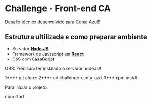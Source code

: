 # Challenge - Front-end CA

Desafio técnico desenvolvido para Conta Azul!!

## Estrutura ultilizada e como preparar ambiente
- Servidor [**Node.JS**](https://nodejs.org/en/)
- Framework de Javascript em [**React**](https://pt-br.reactjs.org/)
- CSS com [**SassScript**](https://www.npmjs.com/package/node-sass)

OBS: Precisará ter instalado o servidor nodeJs!!

1**** git clone:
2**** cd challenge-conta-azul
3*** npm install

Para iniciar o projeto:

npm start
